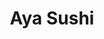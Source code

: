 ---
layout: place
title: "Aya Sushi"
permalink: /new-york/new-york/aya-sushi.html
stateAbbr: NY
stateName: New York
cityName: New York
seo:
  name: "Aya Sushi"
  type: Restaurant
  links: http://www.ayasushinewyork.com/
description: "Tiny, unadorned sushi place also preparing a long menu of familiar Japanese entrees. Aya Sushi serves delicious sushi in New York, New York. Try fresh Japanese dishes for a great dining experience. Available for takeout, lunch, and dinner."
place_id: ChIJM3uuJq1ZwokRyQ7JC-KW_6w
photos:
  - name: >-
      places/ChIJM3uuJq1ZwokRyQ7JC-KW_6w/photos/AeeoHcKj1F3N9elOHwfWKk4f3yF66m_whVXyys-dubCds3LKqYCKRtRwX7X7HhPRTkcPMIZukZCHlay7nyfYphXNSH6HtwZTi9hrkBxP9CzG4VMmHK8k6IDrEQY5D2B1XD-Ws0yYYTeEBhpcn9UHTegBKf_y74S582MuYLbbcA-NC4quX9r8PxWVvDN6AzpiyMT86mFXmD1mVpq5m8HufWKokbNeSnjNnoz21nDEQDy8pKsZB7_g8UzNSOklMa7UOLUsotadzPrVQhzgmQxBN0bHtyncmdHOsCgfm2Xxv45JkmfKhU80U8mHuN8n_f9f9z95RFWYNVPeum9XyWMvIUj-zNeThfZkgXFRHLH95Jo1ly3cEJzQDDqiqXSkpGG9gKftejz6uePWI0IBCApvt60GjG9e8tgI6tx_rmrb_m5ixd5x1yjO
    widthPx: 4032
    heightPx: 3024
    authorAttributions:
      - displayName: Lenny Mauricio
        uri: https://maps.google.com/maps/contrib/102198218803852753632
        photoUri: >-
          https://lh3.googleusercontent.com/a-/ALV-UjW6v0k46hVlMP3T6747utqsPpLwgm0pkBJXa5hvpoHRZv3_S1Vw=s100-p-k-no-mo
    flagContentUri: >-
      https://www.google.com/local/imagery/report/?cb_client=maps_api_places.places_api&image_key=!1e10!2sCIHM0ogKEICAgIDut_vx9AE&hl=en-US
    googleMapsUri: >-
      https://www.google.com/maps/place//data=!3m4!1e2!3m2!1sCIHM0ogKEICAgIDut_vx9AE!2e10!4m2!3m1!1s0x89c259ad26ae7b33:0xacff96e20bc90ec9
  - name: >-
      places/ChIJM3uuJq1ZwokRyQ7JC-KW_6w/photos/AeeoHcJwTyNIpR2dkupYNMFzZ_QfbvBWF5QKmPM540Zu3Q5PFqxe2e_Mf_kxtT80MAATMyCwmT9YYBfosyDlaCUqwC3vRKjqRCmVpBG_xSf01uG-RRkxmMicDMpxdc61_zxfrn7MEFu1f4cL3nKeEE4MSbWaZrJv2ii43VpQQGJV0DgRzAlL013W0LXAQ4PwzSS_lLGcdM1DmYzn4ptFAU8erGK1NtHLNG6kh_UXwVqH4x03rO73vp1chHPH0NmFKKt70LVBEEVSjtIjt6UNKC3zYy2Fqq1uMBrwFgrOxLhkfFRfuJkZ3TuDTHB8-uAj7O_opwrsUfZQKPMbI9-jByHKZJYnXK2Otf56Hn9Eigog_c66vQZre23UU9GLpFMauhG45SH6YFXRw0I22bzapoioiNV3vhSOaDJ_gmHOAiJK794y6g
    widthPx: 794
    heightPx: 1064
    authorAttributions:
      - displayName: Aymê Sena
        uri: https://maps.google.com/maps/contrib/110055916092652340465
        photoUri: >-
          https://lh3.googleusercontent.com/a-/ALV-UjUumLNgqYl5ZtshdJgsBikiB271YOjEIh-N9fkKwa6WHA-koi7x=s100-p-k-no-mo
    flagContentUri: >-
      https://www.google.com/local/imagery/report/?cb_client=maps_api_places.places_api&image_key=!1e10!2sCIHM0ogKEICAgICjzYekJQ&hl=en-US
    googleMapsUri: >-
      https://www.google.com/maps/place//data=!3m4!1e2!3m2!1sCIHM0ogKEICAgICjzYekJQ!2e10!4m2!3m1!1s0x89c259ad26ae7b33:0xacff96e20bc90ec9
  - name: >-
      places/ChIJM3uuJq1ZwokRyQ7JC-KW_6w/photos/AeeoHcIAOH06cpimYs2D3H50vtIDUw8EnC94Duk1Eeoq9Nq5jdkdC_E33735QSCb1MMQAJAzbnReQBa-FhGoDJZUW144tsqX9CYZEX4XIO-5IbzyEDXmVsmAGnXlGgHbbxLZ2SEry4bSX_g1XaZigT3JbQR0YOv8v-jG2yM4zWhq3SLKVFxcqTBeHncw2FBv8H1glwexfZ-sD52jLOcl3ANIezlw4VjoaCAiCMXBM3YjktTZc_XBOniyOBnAvWFCV8RZVkYl2Mu2O1_i7fJWGgeKbXSmot7Z7nOJLJxVvYJSLvv2miOhPPxUpGHoca2s4CtO7Q1XTUxzGArgfPEdYjhcv46Yr8KT71qFaVrKxAs6Ty0c6K0TNisOU7BHuitUY3DfxQcr3E7KxH6SJ5RmzFtRb5Tymwgk0XDFegYD6GYO1vZejw
    widthPx: 2268
    heightPx: 4032
    authorAttributions:
      - displayName: Alek Lozan
        uri: https://maps.google.com/maps/contrib/103144385287016419237
        photoUri: >-
          https://lh3.googleusercontent.com/a-/ALV-UjWulbCTdpFkpiAOqHCQuTSvYqOLRQFDlJgbLVVluQSIDnDXiipb=s100-p-k-no-mo
    flagContentUri: >-
      https://www.google.com/local/imagery/report/?cb_client=maps_api_places.places_api&image_key=!1e10!2sCIHM0ogKEICAgIDejOviBQ&hl=en-US
    googleMapsUri: >-
      https://www.google.com/maps/place//data=!3m4!1e2!3m2!1sCIHM0ogKEICAgIDejOviBQ!2e10!4m2!3m1!1s0x89c259ad26ae7b33:0xacff96e20bc90ec9
  - name: >-
      places/ChIJM3uuJq1ZwokRyQ7JC-KW_6w/photos/AeeoHcJeJXmjOror3YoU9-6nyUMFZNDjDNxKxW--JhSA-n9np-oJFkwRMyuxwTQjgRtZrCIwVj8yLaW1XgYA9o3eohdgtpTQHF2OE2oeUbxgt_4ABSKohXYXTXNmmftkxxptFwYG9FI70fDoxv_5a8eqBWj7yJLqHCcIS4D6Ms3lYTumXh5855d9XMhXA4kih9R6FF1f9GmL8VJGlnYGVMFcHFS32C1I90apzhYN9-qiuFiAtbSEpQ8WNzi89lFRLP6APts09RZYmNSUdblKmhrmjzEp3E-WPIAfHfpN3M5yqXwvMKAh1aZ_N4zlb81tQYZD3CZWBzKwsbYmmrtJXVxvDofRcKCvmSCBvBXM7WwARILcUNoffvxnxQv5JNZ6cFSw4t3nuk7GaKjGs-AL0-q_h4QFEaQhtAhdd2FaG6yUrZD9v4Y
    widthPx: 3853
    heightPx: 2553
    authorAttributions:
      - displayName: Lenny Mauricio
        uri: https://maps.google.com/maps/contrib/102198218803852753632
        photoUri: >-
          https://lh3.googleusercontent.com/a-/ALV-UjW6v0k46hVlMP3T6747utqsPpLwgm0pkBJXa5hvpoHRZv3_S1Vw=s100-p-k-no-mo
    flagContentUri: >-
      https://www.google.com/local/imagery/report/?cb_client=maps_api_places.places_api&image_key=!1e10!2sCIHM0ogKEICAgICeoLHgjQE&hl=en-US
    googleMapsUri: >-
      https://www.google.com/maps/place//data=!3m4!1e2!3m2!1sCIHM0ogKEICAgICeoLHgjQE!2e10!4m2!3m1!1s0x89c259ad26ae7b33:0xacff96e20bc90ec9
  - name: >-
      places/ChIJM3uuJq1ZwokRyQ7JC-KW_6w/photos/AeeoHcLPa3g97d1Oe-Tfw5C4KK1eaWEUdPrtInt8mdzbL1JGtCtgBnTeUSwnoOh40WM7CBg7f0wy7ApNqF2h4-8LC-h7Y09zvBa8DyYH9DEllECsgRWKFpQFIL6jqvp_7IAdlwK6_Xl1MvjKNNrv8MS2cP1peonOSoEsIWJyBUezHFyv8Gcql7bq6gN-rGiWiUg-xGiFVpJywE_sQc-zvs7zSxx8YnJsl8CDqvyqNjsSPOcvpny5DFHfaza4ewBlIlNqcR8OvLY1ec7uH1iN8ny_7pyP8mShcxVCQa_jpOw-za7MMIfABssCm0cIqbaCaUoi-e_9EKD_x9ncSweaGCQ-9a_nv_Sg7hCwwzeEwFy9BBR8CsRDCbSuYzPMkH5kYG4htSsE0Xd1BQGpynXNm4Ntyy3W3665Qc5Ns0Fi9Yb6jlpyESwG
    widthPx: 4000
    heightPx: 3000
    authorAttributions:
      - displayName: Pitipat Wongsittikan
        uri: https://maps.google.com/maps/contrib/113216533829705099157
        photoUri: >-
          https://lh3.googleusercontent.com/a-/ALV-UjURjwyDrcnEIqjEwfLEaQOu8jpDvrZBwE5r207ltiD5EABZhX_1=s100-p-k-no-mo
    flagContentUri: >-
      https://www.google.com/local/imagery/report/?cb_client=maps_api_places.places_api&image_key=!1e10!2sCIHM0ogKEICAgICXicHb1AE&hl=en-US
    googleMapsUri: >-
      https://www.google.com/maps/place//data=!3m4!1e2!3m2!1sCIHM0ogKEICAgICXicHb1AE!2e10!4m2!3m1!1s0x89c259ad26ae7b33:0xacff96e20bc90ec9
  - name: >-
      places/ChIJM3uuJq1ZwokRyQ7JC-KW_6w/photos/AeeoHcL2z5unMg-0nQAdY8QHRDHiBtuKh5X7a7b0rkaHPb3LS80xiVKsLl5JUQGMzMj-dJozmUby4YhWnaVn9qn_Ziet8uNuxq4buDl2GihGTFCxksApuj6kgKah772IRKCozQ6vwEhizGzsWRaYGEb-x8l_4fKpSmVCqBCyCzqiaGk1mDM6fQDB663jgouS28VlKVafg3u0_zoeDAENIHzVbWIq5Jkqr_D3xjVYxVWpP0eLwFUI_stmreVYGke6DNJ4olWLX-v4pRMbtxQpVv5N-GdUv9qXk8NSGNeqVRfpzFZe9gqzBJIBPSsOIiBCdgYToIZ51H7_qg4vzlzwWYhZZqK92N9nMuhLacWvrAAA5rjzA09RUElUearxyWc2-OZQ5dPAYKvQePacyUKEgIg58zUyD3DAU648Hh5H4wgUqHdvmTsp
    widthPx: 3072
    heightPx: 4096
    authorAttributions:
      - displayName: Patrice Calvert
        uri: https://maps.google.com/maps/contrib/100211367441112704734
        photoUri: >-
          https://lh3.googleusercontent.com/a-/ALV-UjWdsAwH3OP_v6RDrckaT9HUJME6TtdiCCPKs11YGf7jR-RPuHU5=s100-p-k-no-mo
    flagContentUri: >-
      https://www.google.com/local/imagery/report/?cb_client=maps_api_places.places_api&image_key=!1e10!2sCIHM0ogKEICAgICj68mWgAE&hl=en-US
    googleMapsUri: >-
      https://www.google.com/maps/place//data=!3m4!1e2!3m2!1sCIHM0ogKEICAgICj68mWgAE!2e10!4m2!3m1!1s0x89c259ad26ae7b33:0xacff96e20bc90ec9
  - name: >-
      places/ChIJM3uuJq1ZwokRyQ7JC-KW_6w/photos/AeeoHcIIRtL9wPIEzbiJ-9zBcYod_uoHTIUq-y-7-NhX_J8Qsaj6zNMZzh4SNOZ0lokTD6C-05YeqVLQEAl0ehkCCsk6jNLbYEED0xViDRPZ5kCMzueSFNT5s-MYTvVJinx4-tOsR7HP4dkVt3pEgYNlJ4qJPoyx6_fBVUr87X8OZ3wuw9KfodZG5fcZSmuPySR-tGWm9e5-pvSNs21Ub6H38BM1nBqSNzAbwCQ5KsEKQSa0Ix_8Qnaycj7B0C5LR6z0vIDXruuAeHaz6Ug6B_1-53EUZ6PZ-MMZr7NdGqhsLhwtfTlIS0Jc68NDkVEZEx-q30jzNwrsV3oenkxNTASTXO-22F45JhKRCBBXkykfKOTaOp9oqqJ-gy3Sb7wqAd3mTAxIeRzTMDgty5V4gBh_2X8SltKL3RmT7rf-R0P-bDQAcDgw
    widthPx: 3096
    heightPx: 4128
    authorAttributions:
      - displayName: Helene Plantier
        uri: https://maps.google.com/maps/contrib/116228854900151864138
        photoUri: >-
          https://lh3.googleusercontent.com/a-/ALV-UjXI7xH4NongkEpAswddJlodWPNeOS1EeE414kkZ0gaKzhLibNU=s100-p-k-no-mo
    flagContentUri: >-
      https://www.google.com/local/imagery/report/?cb_client=maps_api_places.places_api&image_key=!1e10!2sCIHM0ogKEICAgICh2oOy5gE&hl=en-US
    googleMapsUri: >-
      https://www.google.com/maps/place//data=!3m4!1e2!3m2!1sCIHM0ogKEICAgICh2oOy5gE!2e10!4m2!3m1!1s0x89c259ad26ae7b33:0xacff96e20bc90ec9
  - name: >-
      places/ChIJM3uuJq1ZwokRyQ7JC-KW_6w/photos/AeeoHcK2_nhAFGuw3E3_2RiU1tViBBG9FY9wGyjXbAwx0XzT4FbnihJy1xVZAmZm3tWT0qrGFTadeUlSSADBEXSYHvltTCwmTyu5dfBrI1o4qrICQSGgdYKZ2ltV6W8ufZxQ5s3zb9heen-CWfxBQ6bsd1Q8EBVxq-C6pa7ge3b3JUgQvF5zWtKOJvrCHMi8Rt_hIDm0Vw2jGeskW21VlyatEI_-qrfhm1J8_ggd2AMVHATbo9MK_0uhB6gOM6wioL5dIfPdMliIm_ffDxEhNmtapni5j1cXnbvfr7dwz6K_KlAOwI_PkJ3vZ_wmQ3AbRxkYqhyEvqa3OAuXv76G79yHYjeXPSZ14VfzuVLZPVbkG74IfEnHCwv9-u-HKF-EjFsgE4DWWGEX8LsX0r3ETbqlP-ImLMqP6VnxRr0Ws55hvvT1kQ
    widthPx: 4000
    heightPx: 3000
    authorAttributions:
      - displayName: MIN CHEOL KIM
        uri: https://maps.google.com/maps/contrib/109493924021662804311
        photoUri: >-
          https://lh3.googleusercontent.com/a-/ALV-UjUQkpPYIxXnJxND785o24oM6NVvpQMBVmX1T4Iyza8ONuEuQgMXuw=s100-p-k-no-mo
    flagContentUri: >-
      https://www.google.com/local/imagery/report/?cb_client=maps_api_places.places_api&image_key=!1e10!2sCIHM0ogKEICAgIDt96ehWA&hl=en-US
    googleMapsUri: >-
      https://www.google.com/maps/place//data=!3m4!1e2!3m2!1sCIHM0ogKEICAgIDt96ehWA!2e10!4m2!3m1!1s0x89c259ad26ae7b33:0xacff96e20bc90ec9
  - name: >-
      places/ChIJM3uuJq1ZwokRyQ7JC-KW_6w/photos/AeeoHcK-wJWVYFQfHgo5lAzDbDEZxW6Wv8vKYgIanwkuZnwva4UKXT2sBwQmwJBFHQYCPBJYLh6_6NrebiW34Eq3iO1MzhK-waSXMuRMsP1dnBqtkTjORihA0T2VLLiZAg-HtLfIReAlociOnUQNru-VUNrZxKBQ3gYMgNjs6oXMH5mjD9KducG-eGrIBU8MFIkrkvm-WJCY-WTyACwACeAJcLGrpMpSMpjMuZfD-XDuLXqfIoUTYHkUu4e08g5euIfsiHLkg9ptKm9Zk5xeu3I1BqM1laPqVobAIbMH7HUipJlffJj2o0zyCZoYAH4ZKvfHzLNLvS5dJDto8_FrQIaQImHCPo2kmZetP8PCzokahq1y8Vr9_AqsYxiI9gqZvo-yM-acTYvc2JMKYN2EC5XTdh2ca9nfuIbG-MUbz2oSnN2dJubg
    widthPx: 4000
    heightPx: 3000
    authorAttributions:
      - displayName: MIN CHEOL KIM
        uri: https://maps.google.com/maps/contrib/109493924021662804311
        photoUri: >-
          https://lh3.googleusercontent.com/a-/ALV-UjUQkpPYIxXnJxND785o24oM6NVvpQMBVmX1T4Iyza8ONuEuQgMXuw=s100-p-k-no-mo
    flagContentUri: >-
      https://www.google.com/local/imagery/report/?cb_client=maps_api_places.places_api&image_key=!1e10!2sCIHM0ogKEICAgIDt96eh2AE&hl=en-US
    googleMapsUri: >-
      https://www.google.com/maps/place//data=!3m4!1e2!3m2!1sCIHM0ogKEICAgIDt96eh2AE!2e10!4m2!3m1!1s0x89c259ad26ae7b33:0xacff96e20bc90ec9
  - name: >-
      places/ChIJM3uuJq1ZwokRyQ7JC-KW_6w/photos/AeeoHcKOkmwDfIihvpyPoJCtlqagmaApVCOnBjsopF6zHXeoNMok-gBX73fxwsLisEvSC8VvhCKy0GSsOsReCUFNDNX6A25i1eiktUaqAIm5al7s0Tgi4pfVhROMZ3awao0ho4pSKcc3UuCaQxyuKTW0-BA30VFMStVxW3t_DJ1-48zcIAPsdTmk7wPg0ZKvHJWTBk74LRjJyHLqg-alHcq_ZDeNciFmNCbdmj3dJb89j-5bLXyBHPxu68b5ZPMPOgPnmso_FO0Qar9L3Y9OLwNFH6Fg7KyCFuKLVV7cCjnbWy6Cg61fQNWR4jJZgWQeWzw4E5Ne8CK3MjKlIO-e9D5J8KyRi25xGHxnwZtabdFwK_zkMzmj104Z2tecSsgRDjsZD-LeygLiRGFeGf076EnnQ_sYCJ0CFmn6x9S-5eoBLTtHFw
    widthPx: 3024
    heightPx: 4032
    authorAttributions:
      - displayName: Berry Enloe
        uri: https://maps.google.com/maps/contrib/101997693552663158317
        photoUri: >-
          https://lh3.googleusercontent.com/a-/ALV-UjUX9LWAQD9p5TSO1_7hmC3d03UKcfADpYiBCz_wtWxCde3FEf8=s100-p-k-no-mo
    flagContentUri: >-
      https://www.google.com/local/imagery/report/?cb_client=maps_api_places.places_api&image_key=!1e10!2sCIHM0ogKEICAgICBzPC3DA&hl=en-US
    googleMapsUri: >-
      https://www.google.com/maps/place//data=!3m4!1e2!3m2!1sCIHM0ogKEICAgICBzPC3DA!2e10!4m2!3m1!1s0x89c259ad26ae7b33:0xacff96e20bc90ec9
address: 314 W 39th St, New York, NY 10018, USA
street: 314 W 39th St
city: New York
state: NY
zip: '10018'
country: USA
neighborhood: null
latitude: '40.755486'
longitude: '-73.992178'
accessibility_options:
  wheelchairAccessibleParking: false
business_status: OPERATIONAL
name: Aya Sushi
google_maps_links:
  directionsUri: >-
    https://www.google.com/maps/dir//''/data=!4m7!4m6!1m1!4e2!1m2!1m1!1s0x89c259ad26ae7b33:0xacff96e20bc90ec9!3e0
  placeUri: https://maps.google.com/?cid=12465848191189323465
  writeAReviewUri: >-
    https://www.google.com/maps/place//data=!4m3!3m2!1s0x89c259ad26ae7b33:0xacff96e20bc90ec9!12e1
  reviewsUri: >-
    https://www.google.com/maps/place//data=!4m4!3m3!1s0x89c259ad26ae7b33:0xacff96e20bc90ec9!9m1!1b1
  photosUri: >-
    https://www.google.com/maps/place//data=!4m3!3m2!1s0x89c259ad26ae7b33:0xacff96e20bc90ec9!10e5
primary_type: Sushi Restaurant
opening_hours:
  regular: null
  current: null
secondary_opening_hours:
  regular:
    weekdayDescriptions: null
    type: null
  current:
    weekdayDescriptions: null
    type: null
phone: (212) 221-5849
price_level: PRICE_LEVEL_MODERATE
price_range: $10 &ndash; $20
rating: '4.3'
rating_count: 339
website: http://www.ayasushinewyork.com/
reviews:
  - name: >-
      places/ChIJM3uuJq1ZwokRyQ7JC-KW_6w/reviews/ChZDSUhNMG9nS0VJQ0FnSURmNXRuWUt3EAE
    relativePublishTimeDescription: 3 months ago
    rating: 3
    text:
      text: >-
        Super basic kinda-Asian restaurant, with a nice staff making average
        sushi. I'm rating this against the best of the best, but let me be
        clear: I will frequent this place again. Around Times Square, the
        quality here is just good enough and the trust just good enough that I
        would rather eat here than most other $30-or-less meal places in Times
        Square. So I'm not sure how to rate this: four stars b/c of the
        comparison with the rest of Times Square, or three stars b/c of the
        comparison with, say, Long Island City?


        Anyway, get a roll, they're well-sized. I also got the seemingly silly
        tuna pizza. The crust does hold up but isn't that crunchy when taken
        out, so eat that one there.
      languageCode: en
    originalText:
      text: >-
        Super basic kinda-Asian restaurant, with a nice staff making average
        sushi. I'm rating this against the best of the best, but let me be
        clear: I will frequent this place again. Around Times Square, the
        quality here is just good enough and the trust just good enough that I
        would rather eat here than most other $30-or-less meal places in Times
        Square. So I'm not sure how to rate this: four stars b/c of the
        comparison with the rest of Times Square, or three stars b/c of the
        comparison with, say, Long Island City?


        Anyway, get a roll, they're well-sized. I also got the seemingly silly
        tuna pizza. The crust does hold up but isn't that crunchy when taken
        out, so eat that one there.
      languageCode: en
    authorAttribution:
      displayName: Syed Ashrafulla
      uri: https://www.google.com/maps/contrib/109064557960791093228/reviews
      photoUri: >-
        https://lh3.googleusercontent.com/a-/ALV-UjWmS0WN8YvyXCg6mBCPBQ5DRaZ_GOZqa-yx-cthzBQbuMJ0lSdkOQ=s128-c0x00000000-cc-rp-mo
    publishTime: '2025-01-06T05:23:19.736793Z'
    flagContentUri: >-
      https://www.google.com/local/review/rap/report?postId=ChZDSUhNMG9nS0VJQ0FnSURmNXRuWUt3EAE&d=17924085&t=1
    googleMapsUri: >-
      https://www.google.com/maps/reviews/data=!4m6!14m5!1m4!2m3!1sChZDSUhNMG9nS0VJQ0FnSURmNXRuWUt3EAE!2m1!1s0x89c259ad26ae7b33:0xacff96e20bc90ec9
  - name: >-
      places/ChIJM3uuJq1ZwokRyQ7JC-KW_6w/reviews/ChZDSUhNMG9nS0VJQ0FnTURBeGVMMFhnEAE
    relativePublishTimeDescription: 2 months ago
    rating: 3
    text:
      text: >-
        I liked AYA experience. Nice sushi when you crave a cozy place close to
        Times and Port Authority.


        Friendly staff!
      languageCode: en
    originalText:
      text: >-
        I liked AYA experience. Nice sushi when you crave a cozy place close to
        Times and Port Authority.


        Friendly staff!
      languageCode: en
    authorAttribution:
      displayName: Shima Rastgordani
      uri: https://www.google.com/maps/contrib/116082460125722880440/reviews
      photoUri: >-
        https://lh3.googleusercontent.com/a-/ALV-UjUAi3dTrHRvoUEjzAaU6qU2t4YvzC6hXEbeZRn61_fHps1ZK5c=s128-c0x00000000-cc-rp-mo-ba3
    publishTime: '2025-02-10T12:53:55.366170Z'
    flagContentUri: >-
      https://www.google.com/local/review/rap/report?postId=ChZDSUhNMG9nS0VJQ0FnTURBeGVMMFhnEAE&d=17924085&t=1
    googleMapsUri: >-
      https://www.google.com/maps/reviews/data=!4m6!14m5!1m4!2m3!1sChZDSUhNMG9nS0VJQ0FnTURBeGVMMFhnEAE!2m1!1s0x89c259ad26ae7b33:0xacff96e20bc90ec9
  - name: >-
      places/ChIJM3uuJq1ZwokRyQ7JC-KW_6w/reviews/ChZDSUhNMG9nS0VJQ0FnSUNYaWNIYkZBEAE
    relativePublishTimeDescription: 5 months ago
    rating: 3
    text:
      text: >-
        An okay place for an asian food visit. The reason I said 'asian', not
        japanese, because the main entree seems to have a mix of
        thai/chinese/japanese food.


        It has reasonable price and close by the Port of Authority enough that
        you can stop by for a quick meal before departure.
      languageCode: en
    originalText:
      text: >-
        An okay place for an asian food visit. The reason I said 'asian', not
        japanese, because the main entree seems to have a mix of
        thai/chinese/japanese food.


        It has reasonable price and close by the Port of Authority enough that
        you can stop by for a quick meal before departure.
      languageCode: en
    authorAttribution:
      displayName: Pitipat Wongsittikan
      uri: https://www.google.com/maps/contrib/113216533829705099157/reviews
      photoUri: >-
        https://lh3.googleusercontent.com/a-/ALV-UjURjwyDrcnEIqjEwfLEaQOu8jpDvrZBwE5r207ltiD5EABZhX_1=s128-c0x00000000-cc-rp-mo-ba4
    publishTime: '2024-10-17T23:10:14.382001Z'
    flagContentUri: >-
      https://www.google.com/local/review/rap/report?postId=ChZDSUhNMG9nS0VJQ0FnSUNYaWNIYkZBEAE&d=17924085&t=1
    googleMapsUri: >-
      https://www.google.com/maps/reviews/data=!4m6!14m5!1m4!2m3!1sChZDSUhNMG9nS0VJQ0FnSUNYaWNIYkZBEAE!2m1!1s0x89c259ad26ae7b33:0xacff96e20bc90ec9
  - name: >-
      places/ChIJM3uuJq1ZwokRyQ7JC-KW_6w/reviews/ChZDSUhNMG9nS0VJQ0FnTUNnc28tUkl3EAE
    relativePublishTimeDescription: a month ago
    rating: 4
    text:
      text: >-
        I recently visited Aya Sushi and was blown away by their signature
        assorted sushi and sashimi platter. Each bite was a delightful explosion
        of fresh, meticulously crafted flavor. I loved the modern ambiance and
        attentive service. It exceeded my expectations and left me with a truly
        remarkable experience.
      languageCode: en
    originalText:
      text: >-
        I recently visited Aya Sushi and was blown away by their signature
        assorted sushi and sashimi platter. Each bite was a delightful explosion
        of fresh, meticulously crafted flavor. I loved the modern ambiance and
        attentive service. It exceeded my expectations and left me with a truly
        remarkable experience.
      languageCode: en
    authorAttribution:
      displayName: Yugesh Baral
      uri: https://www.google.com/maps/contrib/110753347591185131000/reviews
      photoUri: >-
        https://lh3.googleusercontent.com/a-/ALV-UjXAZ4DJksGtGfn6NfdE_rQCVUDfB3NZoKU6pcjciuEjk2FY3-Z9=s128-c0x00000000-cc-rp-mo-ba4
    publishTime: '2025-02-15T18:32:20.183623Z'
    flagContentUri: >-
      https://www.google.com/local/review/rap/report?postId=ChZDSUhNMG9nS0VJQ0FnTUNnc28tUkl3EAE&d=17924085&t=1
    googleMapsUri: >-
      https://www.google.com/maps/reviews/data=!4m6!14m5!1m4!2m3!1sChZDSUhNMG9nS0VJQ0FnTUNnc28tUkl3EAE!2m1!1s0x89c259ad26ae7b33:0xacff96e20bc90ec9
  - name: >-
      places/ChIJM3uuJq1ZwokRyQ7JC-KW_6w/reviews/ChdDSUhNMG9nS0VJQ0FnSUNBdDl6b3dnRRAB
    relativePublishTimeDescription: 7 years ago
    rating: 3
    text:
      text: >-
        This place is small but serves perfectly acceptable Sushi. The Miso was
        tasty and the Sushi selection was good. I wasn't overawed but I did
        enjoy the food. It is very close to the Hilton Hampton Inn. If you are
        looking for a reasonably priced meal fairly close to Penn station and
        Times Square then this is a good choice.
      languageCode: en
    originalText:
      text: >-
        This place is small but serves perfectly acceptable Sushi. The Miso was
        tasty and the Sushi selection was good. I wasn't overawed but I did
        enjoy the food. It is very close to the Hilton Hampton Inn. If you are
        looking for a reasonably priced meal fairly close to Penn station and
        Times Square then this is a good choice.
      languageCode: en
    authorAttribution:
      displayName: Sushila Nair
      uri: https://www.google.com/maps/contrib/100725187724454311858/reviews
      photoUri: >-
        https://lh3.googleusercontent.com/a-/ALV-UjVbSQfaMj8h9AjwB6SecMvp-KQM9muc8RQVkSuOk8yYMaZRxzSt=s128-c0x00000000-cc-rp-mo-ba4
    publishTime: '2017-06-26T21:49:49.925Z'
    flagContentUri: >-
      https://www.google.com/local/review/rap/report?postId=ChdDSUhNMG9nS0VJQ0FnSUNBdDl6b3dnRRAB&d=17924085&t=1
    googleMapsUri: >-
      https://www.google.com/maps/reviews/data=!4m6!14m5!1m4!2m3!1sChdDSUhNMG9nS0VJQ0FnSUNBdDl6b3dnRRAB!2m1!1s0x89c259ad26ae7b33:0xacff96e20bc90ec9
parking_options:
  valetParking: false
payment_options:
  acceptsCreditCards: true
  acceptsDebitCards: true
  acceptsCashOnly: false
  acceptsNfc: true
allow_dogs: null
curbside_pickup: null
delivery: false
dine_in: true
good_for_children: null
good_for_groups: null
good_for_sports: false
live_music: false
menu_for_children: false
outdoor_seating: false
reservable: true
restroom: null
serves_beer: true
serves_breakfast: false
serves_brunch: false
serves_cocktails: null
serves_coffee: false
serves_dinner: true
serves_dessert: true
serves_lunch: true
serves_vegetarian_food: null
serves_wine: true
takeout: true
summary: >-
  Tiny, unadorned sushi place also preparing a long menu of familiar Japanese
  entrees.

---